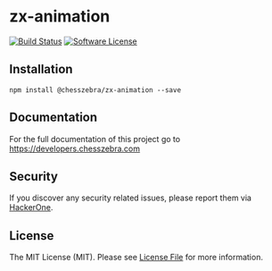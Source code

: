 # zx-animation

[![Build Status][ico-travis]][link-travis]
[![Software License][ico-license]](LICENSE.md)

## Installation
```
npm install @chesszebra/zx-animation --save
```

## Documentation

For the full documentation of this project go to https://developers.chesszebra.com

## Security

If you discover any security related issues, please report them via [HackerOne][link-hackerone].

## License

The MIT License (MIT). Please see [License File](LICENSE.md) for more information.

[ico-license]: https://img.shields.io/badge/license-MIT-brightgreen.svg?style=flat-square
[ico-travis]: https://img.shields.io/travis/chesszebra/zx-animation/master.svg?style=flat-square

[link-travis]: https://travis-ci.org/chesszebra/zx-animation
[link-hackerone]: https://hackerone.com/chesszebra
